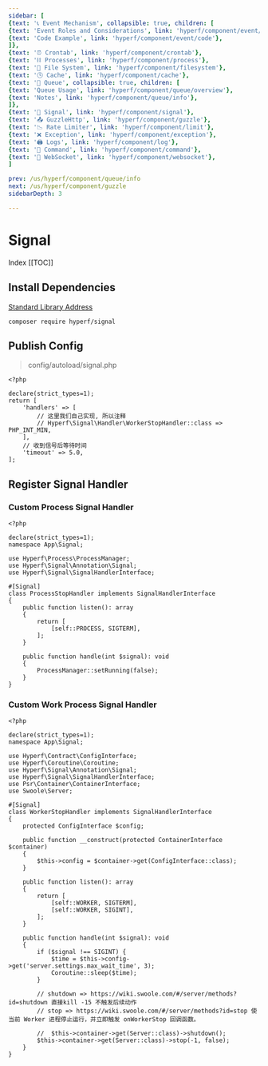 ```yaml
---
sidebar: [
{text: '📞 Event Mechanism', collapsible: true, children: [
{text: 'Event Roles and Considerations', link: 'hyperf/component/event/event'},
{text: 'Code Example', link: 'hyperf/component/event/code'},
]},
{text: '⏰ Crontab', link: 'hyperf/component/crontab'},
{text: '⛓ Processes', link: 'hyperf/component/process'},
{text: '📝 File System', link: 'hyperf/component/filesystem'},
{text: '🕓 Cache', link: 'hyperf/component/cache'},
{text: '📩 Queue', collapsible: true, children: [
{text: 'Queue Usage', link: 'hyperf/component/queue/overview'},
{text: 'Notes', link: 'hyperf/component/queue/info'},
]},
{text: '🚦 Signal', link: 'hyperf/component/signal'},
{text: '📤 GuzzleHttp', link: 'hyperf/component/guzzle'},
{text: '📉 Rate Limiter', link: 'hyperf/component/limit'},
{text: '❌ Exception', link: 'hyperf/component/exception'},
{text: '🖨 Logs', link: 'hyperf/component/log'},
{text: '📡 Command', link: 'hyperf/component/command'},
{text: '🔁 WebSocket', link: 'hyperf/component/websocket'},
]

prev: /us/hyperf/component/queue/info
next: /us/hyperf/component/guzzle
sidebarDepth: 3

---
```


# Signal

Index
[[TOC]]

## Install Dependencies

[Standard Library Address](https://packagist.org/packages/hyperf/signal)

```php:no-line-numbers
composer require hyperf/signal
```

## Publish Config

> config/autoload/signal.php

```php:no-line-numbers
<?php

declare(strict_types=1);
return [
    'handlers' => [
        // 这里我们自己实现, 所以注释
        // Hyperf\Signal\Handler\WorkerStopHandler::class => PHP_INT_MIN,
    ],
    // 收到信号后等待时间
    'timeout' => 5.0,
];

```

## Register Signal Handler

### Custom Process Signal Handler

```php:no-line-numbers
<?php

declare(strict_types=1);
namespace App\Signal;

use Hyperf\Process\ProcessManager;
use Hyperf\Signal\Annotation\Signal;
use Hyperf\Signal\SignalHandlerInterface;

#[Signal]
class ProcessStopHandler implements SignalHandlerInterface
{
    public function listen(): array
    {
        return [
            [self::PROCESS, SIGTERM],
        ];
    }

    public function handle(int $signal): void
    {
        ProcessManager::setRunning(false);
    }
}
```

### Custom Work Process Signal Handler

```php:no-line-numbers
<?php

declare(strict_types=1);
namespace App\Signal;

use Hyperf\Contract\ConfigInterface;
use Hyperf\Coroutine\Coroutine;
use Hyperf\Signal\Annotation\Signal;
use Hyperf\Signal\SignalHandlerInterface;
use Psr\Container\ContainerInterface;
use Swoole\Server;

#[Signal]
class WorkerStopHandler implements SignalHandlerInterface
{
    protected ConfigInterface $config;

    public function __construct(protected ContainerInterface $container)
    {
        $this->config = $container->get(ConfigInterface::class);
    }

    public function listen(): array
    {
        return [
            [self::WORKER, SIGTERM],
            [self::WORKER, SIGINT],
        ];
    }

    public function handle(int $signal): void
    {
        if ($signal !== SIGINT) {
            $time = $this->config->get('server.settings.max_wait_time', 3);
            Coroutine::sleep($time);
        }

        // shutdown => https://wiki.swoole.com/#/server/methods?id=shutdown 直接kill -15 不触发后续动作
        // stop => https://wiki.swoole.com/#/server/methods?id=stop 使当前 Worker 进程停止运行，并立即触发 onWorkerStop 回调函数。

        //  $this->container->get(Server::class)->shutdown();
        $this->container->get(Server::class)->stop(-1, false);
    }
}

```